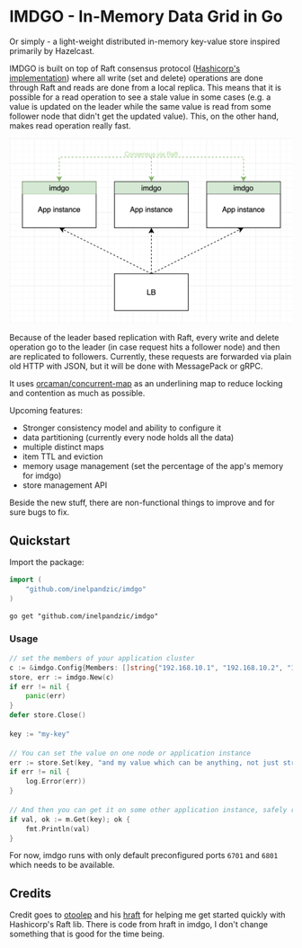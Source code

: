 # IMDGO - In-Memory Data Grid in Go

Or simply - a light-weight distributed in-memory key-value store inspired primarily by Hazelcast.

IMDGO is built on top of Raft consensus protocol ([Hashicorp's implementation](https://github.com/hashicorp/raft)) where all
write (set and delete) operations are done through Raft and reads are done from a local replica. This means that it is possible
for a read operation to see a stale value in some cases (e.g. a value is updated on the leader while the same value is read from some follower node
that didn't get the updated value). This, on the other hand, makes read operation really fast.

![imdgo diagram](diagram.png)

Because of the leader based replication with Raft, every write and delete operation go to the leader (in case request hits a follower node)
and then are replicated to followers.
Currently, these requests are forwarded via plain old HTTP with JSON, but it will be done with MessagePack or gRPC.

It uses [orcaman/concurrent-map](https://github.com/orcaman/concurrent-map) as an underlining map to reduce locking and contention as much as possible.

Upcoming features:
- Stronger consistency model and ability to configure it
- data partitioning (currently every node holds all the data)
- multiple distinct maps
- item TTL and eviction
- memory usage management (set the percentage of the app's memory for imdgo)
- store management API

Beside the new stuff, there are non-functional things to improve and for sure bugs to fix.

## Quickstart

Import the package:

```go
import (
    "github.com/inelpandzic/imdgo"
)
```
```shell
go get "github.com/inelpandzic/imdgo"
```

### Usage

```go
// set the members of your application cluster
c := &imdgo.Config{Members: []string{"192.168.10.1", "192.168.10.2", "192.168.10.3"}}
store, err := imdgo.New(c)
if err != nil {
    panic(err)
}
defer store.Close()

key := "my-key"

// You can set the value on one node or application instance
err := store.Set(key, "and my value which can be anything, not just string")
if err != nil {
    log.Error(err))
}

// And then you can get it on some other application instance, safely replicated
if val, ok := m.Get(key); ok {
    fmt.Println(val)
}
```

For now, imdgo runs with only default preconfigured ports `6701` and `6801` which needs to be available.

## Credits

Credit goes to [otoolep](https://github.com/otoolep) and his [hraft](https://github.com/otoolep/hraftd) for helping me get started quickly
with Hashicorp's Raft lib. There is code from hraft in imdgo, I don't change something that is good for the time being.
